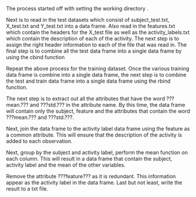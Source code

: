 The process started off with setting the working directory .

Next is to read in the test datasets which consist of subject_test.txt, X_test.txt and Y_test.txt into a data frame. Also read in the features.txt which contain the headers for the X_test file as well as the activity_labels.txt which contain the description of each of the activity. The next step is to assign the right header information to each of the file that was read in. The final step is to combine all the test data frame into a single data frame by using the cbind function

Repeat the above process for the training dataset. Once the various training data frame is combine into a single data frame, the next step is to combine the test and train data frame into a single data frame using the rbind function.

The next step is to extract out all the attributes that have the word ???mean.??? and ???std.??? in the attribute name.  By this time, the data frame will contain only the subject, feature and the attributes that contain the word ???mean.??? and ???std.???.

Next, join the data frame to the activity label data frame using the feature as a common attribute. This will ensure that the description of the activity is added to each observation.

Next, group by the subject and activity label, perform the mean function on each column. This will result in a data frame that contain the subject, activity label and the mean of the other variables.

Remove the attribute ???feature??? as it is redundant. This information appear as the activity label in the data frame. Last but not least, write the result to a txt file.
